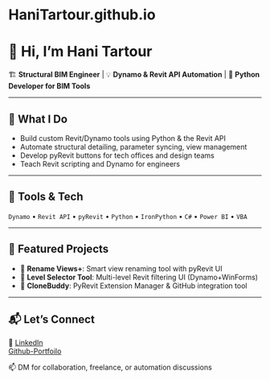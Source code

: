 # HaniTartour.github.io
# 👋 Hi, I’m Hani Tartour

🏗 **Structural BIM Engineer** | 💡 **Dynamo & Revit API Automation** | 🐍 **Python Developer for BIM Tools**

---

## 🔧 What I Do
- Build custom Revit/Dynamo tools using Python & the Revit API
- Automate structural detailing, parameter syncing, view management
- Develop pyRevit buttons for tech offices and design teams
- Teach Revit scripting and Dynamo for engineers

---

## 🚀 Tools & Tech
`Dynamo` • `Revit API` • `pyRevit` • `Python` • `IronPython` • `C#` • `Power BI` • `VBA`

---

## 📢 Featured Projects
- 🔄 **Rename Views+**: Smart view renaming tool with pyRevit UI
- 📌 **Level Selector Tool**: Multi-level Revit filtering UI (Dynamo+WinForms)
- 🧠 **CloneBuddy**: PyRevit Extension Manager & GitHub integration tool

---

## 📬 Let’s Connect
🔗 [LinkedIn](https://www.linkedin.com/in/hanimtartour)  
    [Github-Portfoilo](https://hanitartour.github.io/)
              
📫 DM for collaboration, freelance, or automation discussions
